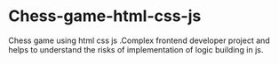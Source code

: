 # Chess-game-html-css-js
Chess game using html css js .Complex frontend developer project and helps to understand the risks of implementation of logic building in js.
